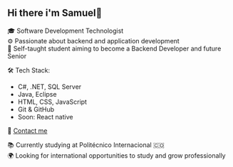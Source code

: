 ## Hi there i'm Samuel👋

🎓 Software Development Technologist  
⚙️ Passionate about backend and application development  
🚀 Self-taught student aiming to become a Backend Developer and future Senior

🛠️ Tech Stack:  
- C#, .NET, SQL Server  
- Java, Eclipse  
- HTML, CSS, JavaScript  
- Git & GitHub
- Soon: React native

📩 [Contact me](mailto:samueldavidmolina2007@gmail.com)

📚 Currently studying at Politécnico Internacional 🇨🇴  
🌍 Looking for international opportunities to study and grow professionally
